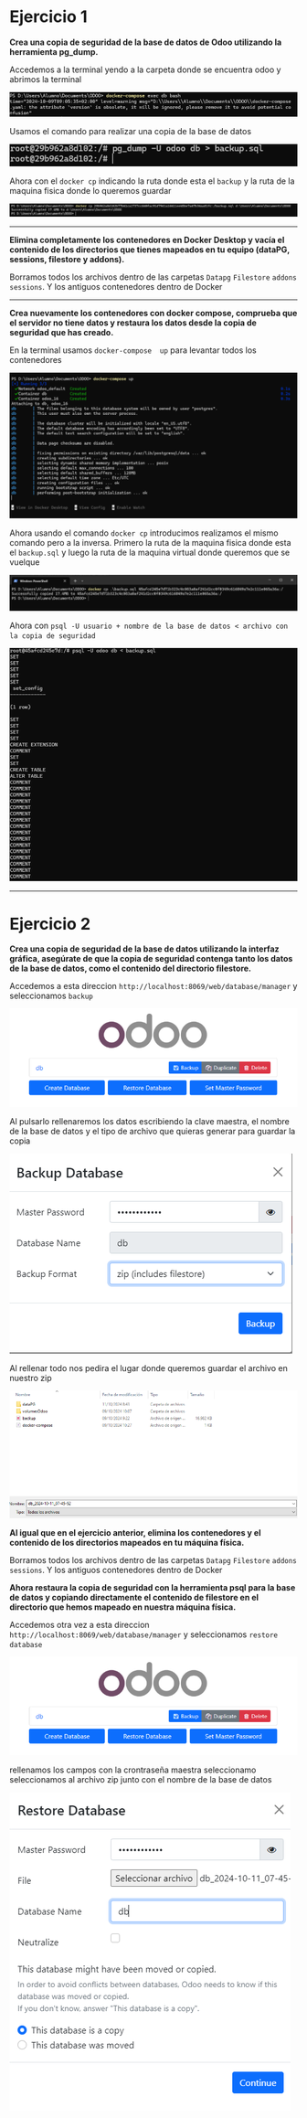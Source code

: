 # **Ejercicio 1**

**Crea una copia de seguridad de la base de datos de Odoo utilizando la herramienta pg_dump.**

Accedemos a la terminal yendo a la carpeta donde se encuentra odoo y abrimos la terminal

![Image](captura1.png)

Usamos el comando para realizar una copia de la base de datos

![Image](captura2.png)

Ahora con el `docker cp` indicando la ruta donde esta el `backup` y la ruta de la maquina fisica donde lo queremos guardar

![Image](captura3.png)

---

**Elimina completamente los contenedores en Docker Desktop y vacía el contenido de los directorios que tienes mapeados en tu equipo (dataPG, sessions, filestore y addons).**

Borramos todos los archivos dentro de las carpetas `Datapg` `Filestore` `addons` `sessions`. Y los antiguos contenedores dentro de Docker

---

**Crea nuevamente los contenedores con docker compose, comprueba que el servidor no tiene datos y restaura los datos desde la copia de seguridad que has creado.**

En la terminal usamos `docker-compose  up` para levantar todos los contenedores

![Image](captura4.png)

Ahora usando el comando `docker cp` introducimos realizamos el mismo comando pero a la inversa. Primero la ruta de la maquina fisica donde esta el `backup.sql` y luego la ruta de la maquina virtual donde queremos que se vuelque

![Image](captura5.png)

Ahora con `psql -U usuario + nombre de la base de datos < archivo con la copia de seguridad`

![Image](captura6.png)

---

# **Ejercicio 2**

**Crea una copia de seguridad de la base de datos utilizando la interfaz gráfica, asegúrate de que la copia de seguridad contenga tanto los datos de la base de datos, como el contenido del directorio filestore.**

Accedemos a esta direccion `http://localhost:8069/web/database/manager` y seleccionamos `backup`

![Image](captura7.png)

Al pulsarlo rellenaremos los datos escribiendo la clave maestra, el nombre de la base de datos y el tipo de archivo que quieras generar para guardar la copia

![Image](captura8.png)

Al rellenar todo nos pedira el lugar donde queremos guardar el archivo en nuestro zip

![Image](captura9.png)

**Al igual que en el ejercicio anterior, elimina los contenedores y el contenido de los directorios mapeados en tu máquina física.**

Borramos todos los archivos dentro de las carpetas `Datapg` `Filestore` `addons` `sessions`. Y los antiguos contenedores dentro de Docker

**Ahora restaura la copia de seguridad con la herramienta psql para la base de datos y copiando directamente el contenido de filestore en el directorio que hemos mapeado en nuestra máquina física.**

Accedemos otra vez a esta direccion `http://localhost:8069/web/database/manager` y seleccionamos `restore database`

![Image](captura7.png)

rellenamos los campos con la crontraseña maestra seleccionamo seleccionamos al archivo zip junto con el nombre de la base de datos

![Image](captura10.png)